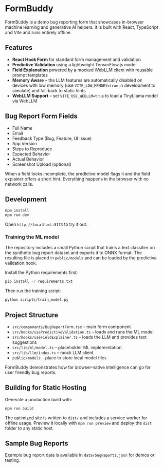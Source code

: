 # FormBuddy

FormBuddy is a demo bug reporting form that showcases in-browser machine learning and generative AI helpers. It is built with React, TypeScript and Vite and runs entirely offline.

## Features

- **React Hook Form** for standard form management and validation
- **Predictive Validation** using a lightweight TensorFlow.js model
- **Field Explanation** powered by a mocked WebLLM client with reusable prompt templates
- **Memory Aware** – the LLM features are automatically disabled on devices with low memory (use `VITE_LOW_MEMORY=true` in development to simulate) and fall back to static hints
- **WebLLM Support** – set `VITE_USE_WEBLLM=true` to load a TinyLlama model via WebLLM

## Bug Report Form Fields

- Full Name
- Email
- Feedback Type (Bug, Feature, UI Issue)
- App Version
- Steps to Reproduce
- Expected Behavior
- Actual Behavior
- Screenshot Upload (optional)

When a field looks incomplete, the predictive model flags it and the field explainer offers a short hint. Everything happens in the browser with no network calls.

## Development

```bash
npm install
npm run dev
```

Open `http://localhost:5173` to try it out.

### Training the ML model

The repository includes a small Python script that trains a text
classifier on the synthetic bug report dataset and exports it to ONNX
format.  The resulting file is placed in `public/models` and can be
loaded by the predictive validation hook.

Install the Python requirements first:

```bash
pip install -r requirements.txt
```

Then run the training script:

```bash
python scripts/train_model.py
```

## Project Structure

- `src/components/BugReportForm.tsx` – main form component
- `src/hooks/usePredictiveValidation.ts` – loads and runs the ML model
- `src/hooks/useFieldExplainer.ts` – loads the LLM and provides text suggestions
- `src/lib/ml/model.ts` – placeholder ML implementation
- `src/lib/llm/index.ts` – mock LLM client
- `public/models` – place to store local model files

FormBuddy demonstrates how far browser‑native intelligence can go for user friendly bug reports.

## Building for Static Hosting

Generate a production build with:

```bash
npm run build
```

The optimized site is written to `dist/` and includes a service worker for offline usage. Preview it locally with `npm run preview` and deploy the `dist` folder to any static host.

## Sample Bug Reports

Example bug report data is available in `data/bugReports.json` for demos or testing.
